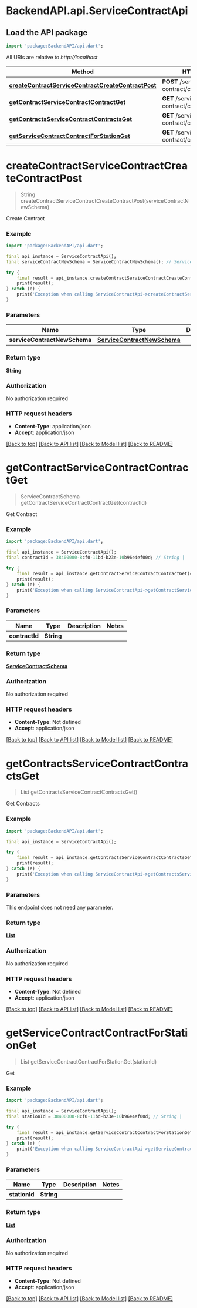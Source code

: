 # BackendAPI.api.ServiceContractApi

## Load the API package
```dart
import 'package:BackendAPI/api.dart';
```

All URIs are relative to *http://localhost*

Method | HTTP request | Description
------------- | ------------- | -------------
[**createContractServiceContractCreateContractPost**](ServiceContractApi.md#createcontractservicecontractcreatecontractpost) | **POST** /service-contract/create_contract | Create Contract
[**getContractServiceContractContractGet**](ServiceContractApi.md#getcontractservicecontractcontractget) | **GET** /service-contract/contract | Get Contract
[**getContractsServiceContractContractsGet**](ServiceContractApi.md#getcontractsservicecontractcontractsget) | **GET** /service-contract/contracts | Get Contracts
[**getServiceContractContractForStationGet**](ServiceContractApi.md#getservicecontractcontractforstationget) | **GET** /service-contract/contract_for_station | Get


# **createContractServiceContractCreateContractPost**
> String createContractServiceContractCreateContractPost(serviceContractNewSchema)

Create Contract

### Example
```dart
import 'package:BackendAPI/api.dart';

final api_instance = ServiceContractApi();
final serviceContractNewSchema = ServiceContractNewSchema(); // ServiceContractNewSchema | 

try {
    final result = api_instance.createContractServiceContractCreateContractPost(serviceContractNewSchema);
    print(result);
} catch (e) {
    print('Exception when calling ServiceContractApi->createContractServiceContractCreateContractPost: $e\n');
}
```

### Parameters

Name | Type | Description  | Notes
------------- | ------------- | ------------- | -------------
 **serviceContractNewSchema** | [**ServiceContractNewSchema**](ServiceContractNewSchema.md)|  | 

### Return type

**String**

### Authorization

No authorization required

### HTTP request headers

 - **Content-Type**: application/json
 - **Accept**: application/json

[[Back to top]](#) [[Back to API list]](../README.md#documentation-for-api-endpoints) [[Back to Model list]](../README.md#documentation-for-models) [[Back to README]](../README.md)

# **getContractServiceContractContractGet**
> ServiceContractSchema getContractServiceContractContractGet(contractId)

Get Contract

### Example
```dart
import 'package:BackendAPI/api.dart';

final api_instance = ServiceContractApi();
final contractId = 38400000-8cf0-11bd-b23e-10b96e4ef00d; // String | 

try {
    final result = api_instance.getContractServiceContractContractGet(contractId);
    print(result);
} catch (e) {
    print('Exception when calling ServiceContractApi->getContractServiceContractContractGet: $e\n');
}
```

### Parameters

Name | Type | Description  | Notes
------------- | ------------- | ------------- | -------------
 **contractId** | **String**|  | 

### Return type

[**ServiceContractSchema**](ServiceContractSchema.md)

### Authorization

No authorization required

### HTTP request headers

 - **Content-Type**: Not defined
 - **Accept**: application/json

[[Back to top]](#) [[Back to API list]](../README.md#documentation-for-api-endpoints) [[Back to Model list]](../README.md#documentation-for-models) [[Back to README]](../README.md)

# **getContractsServiceContractContractsGet**
> List<ServiceContractSchema> getContractsServiceContractContractsGet()

Get Contracts

### Example
```dart
import 'package:BackendAPI/api.dart';

final api_instance = ServiceContractApi();

try {
    final result = api_instance.getContractsServiceContractContractsGet();
    print(result);
} catch (e) {
    print('Exception when calling ServiceContractApi->getContractsServiceContractContractsGet: $e\n');
}
```

### Parameters
This endpoint does not need any parameter.

### Return type

[**List<ServiceContractSchema>**](ServiceContractSchema.md)

### Authorization

No authorization required

### HTTP request headers

 - **Content-Type**: Not defined
 - **Accept**: application/json

[[Back to top]](#) [[Back to API list]](../README.md#documentation-for-api-endpoints) [[Back to Model list]](../README.md#documentation-for-models) [[Back to README]](../README.md)

# **getServiceContractContractForStationGet**
> List<ServiceContractSchema> getServiceContractContractForStationGet(stationId)

Get

### Example
```dart
import 'package:BackendAPI/api.dart';

final api_instance = ServiceContractApi();
final stationId = 38400000-8cf0-11bd-b23e-10b96e4ef00d; // String | 

try {
    final result = api_instance.getServiceContractContractForStationGet(stationId);
    print(result);
} catch (e) {
    print('Exception when calling ServiceContractApi->getServiceContractContractForStationGet: $e\n');
}
```

### Parameters

Name | Type | Description  | Notes
------------- | ------------- | ------------- | -------------
 **stationId** | **String**|  | 

### Return type

[**List<ServiceContractSchema>**](ServiceContractSchema.md)

### Authorization

No authorization required

### HTTP request headers

 - **Content-Type**: Not defined
 - **Accept**: application/json

[[Back to top]](#) [[Back to API list]](../README.md#documentation-for-api-endpoints) [[Back to Model list]](../README.md#documentation-for-models) [[Back to README]](../README.md)

